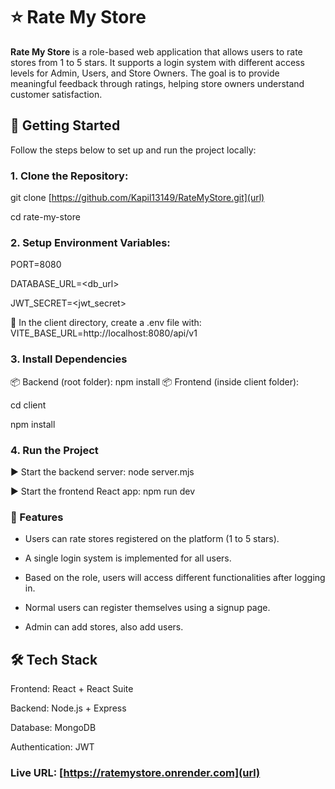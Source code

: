 # ⭐ Rate My Store
**Rate My Store** is a role-based web application that allows users to rate stores from 1 to 5 stars. It supports a login system with different access levels for Admin, Users, and Store Owners. The goal is to provide meaningful feedback through ratings, helping store owners understand customer satisfaction.

## 🚀 Getting Started
Follow the steps below to set up and run the project locally:

### 1. Clone the Repository:
git clone [https://github.com/Kapil13149/RateMyStore.git](url)

cd rate-my-store

### 2. Setup Environment Variables:
PORT=8080

DATABASE_URL=<db_url>

JWT_SECRET=<jwt_secret>

📁 In the client directory, create a .env file with:
VITE_BASE_URL=http://localhost:8080/api/v1

### 3. Install Dependencies
📦 Backend (root folder):
npm install
📦 Frontend (inside client folder):

cd client

npm install

### 4. Run the Project

▶ Start the backend server:
node server.mjs

▶ Start the frontend React app:
npm run dev

### 📌 Features

- Users can rate stores registered on the platform (1 to 5 stars).
  
- A single login system is implemented for all users.
  
- Based on the role, users will access different functionalities after logging in.
  
- Normal users can register themselves using a signup page.
  
- Admin can add stores, also add users.

## 🛠 Tech Stack

Frontend: React + React Suite

Backend: Node.js + Express

Database: MongoDB

Authentication: JWT

### Live URL: [https://ratemystore.onrender.com](url)
